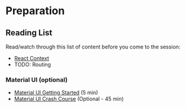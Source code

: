 # Preparation

## Reading List

Read/watch through this list of content before you come to the session:

- [React Context](https://react.dev/learn/passing-data-deeply-with-context)
- TODO: Routing

### Material UI (optional)
- [Material UI Getting Started](https://mui.com/material-ui/getting-started/learn/) (5 min)
- [Material UI Crash Course](https://www.youtube.com/watch?v=3quQ6KNGUh0) (Optional - 45 min)
